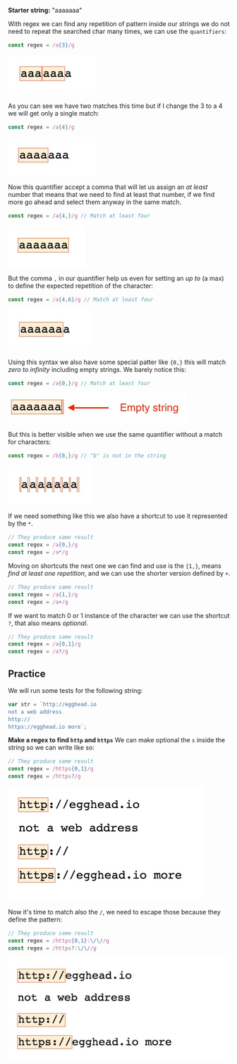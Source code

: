 **Starter string:** "aaaaaaa"

With regex we can find any repetition of pattern inside our strings we do not need to repeat the searched char many times, we can use the `quantifiers`:
```js
const regex = /a{3}/g
```
![Here we're using a quantifier of 3](../images/03-using-quantifiers-3.jpg)

As you can see we have two matches this time but if I change the 3 to a 4 we will get only a single match:
```js
const regex = /a{4}/g
```
![Here we're using a quantifier of 3](../images/03-using-quantifiers-4.jpg)

Now this quantifier accept a comma that will let us assign an *at least* number that means that we need to find at least that number, if we find more go ahead and select them anyway in the same match.
```js
const regex = /a{4,}/g // Match at least four
```
![Match at least four but go ahead if matches more](../images/03-match-at-least-4.jpg)

But the comma `,` in our quantifier help us even for setting an *up to* (a max) to define the expected repetition of the character:
```js
const regex = /a{4,6}/g // Match at least four
```
![Match at least four up to six](../images/03-match-up-to-6.jpg)

Using this syntax we also have some special patter like `{0,}` this will match *zero to infinity* including empty strings. We barely notice this:
```js
const regex = /a{0,}/g // Match at least four
```
![Match at least four up to six](../images/03-match-zero-to-infinity.jpg)

But this is better  visible when we use the same quantifier without a match for characters:
```js
const regex = /b{0,}/g // "b" is not in the string
```
![Match at least four up to six](../images/03-no-match-zero-to-infinity.jpg)

If we need something like this we also have a shortcut to use it represented by the `*`.
```js
// They produce same result
const regex = /a{0,}/g 
const regex = /a*/g 
```

Moving on shortcuts the next one we can find and use is the `{1,}`, means *find at least one repetition*, and we can use the shorter version defined by `+`.
```js
// They produce same result
const regex = /a{1,}/g 
const regex = /a+/g 
```

If we want to match 0 or 1 instance of the character we can use the shortcut `?`, that also means *optional*.
```js
// They produce same result
const regex = /a{0,1}/g 
const regex = /a?/g 
```

## Practice
We will run some tests for the following string:
```js
var str = `http://egghead.io
not a web address
http://
https://egghead.io more`;
```

**Make a regex to find `http` and `https`**
We can make optional the `s` inside the string so we can write like so:
```js
// They produce same result
const regex = /https{0,1}/g 
const regex = /https?/g 
```
![Match http or https](../images/03-find-http-or-https.jpg)

Now it's time to match also the `/`, we need to escape those because they define the pattern:
```js
// They produce same result
const regex = /https{0,1}:\/\//g 
const regex = /https?:\/\//g 
```
![Match http or https with colon and slashes](../images/03-find-http-or-https-colon-slashes.jpg)






